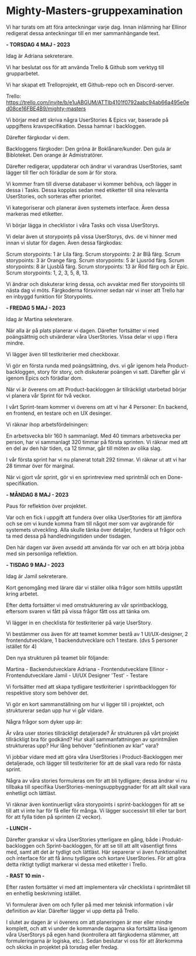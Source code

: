 
# Mighty-Masters-gruppexamination

Vi har turats om att föra anteckningar varje dag. Innan inlämning har Ellinor redigerat dessa anteckningar till en mer sammanhängande text.

**- TORSDAG 4 MAJ - 2023**

Idag är Adriana sekreterare. 

Vi har beslutat oss för att använda Trello & Github som verktyg till grupparbetet. 

Vi har skapat ett Trelloprojekt, ett Github-repo och en Discord-server.

Trello: https://trello.com/invite/b/e1uABGUM/ATTIb4101f0792aabc94ab66a495e0ed08ce16FBE4B9/mighty-masters

Vi börjar med att skriva några UserStories & Epics var, baserade på uppgiftens kravspecifikation. Dessa hamnar i backloggen.

Därefter färgkodar vi dem.

Backloggens färgkoder:
Den gröna är Boklånare/kunder.
Den gula är Bibloteket.
Den orange är Admistratörer.

Därefter redigerar, uppdaterar och ändrar vi varandras UserStories, samt lägger till fler och förädlar de som är för stora.

Vi kommer fram till diverse databaser vi kommer behöva, och lägger in dessa i Tasks. Dessa kopplas sedan med etiketter till sina relevanta UserStories, och sorteras efter prioritet.

Vi kategoriserar och planerar även systemets interface. Även dessa markeras med etiketter.

Vi börjar lägga in checklistor i våra Tasks och vissa UserStorys.

Vi delar även ut storypoints på vissa UserStorys, dvs. de vi hinner med innan vi slutar för dagen. Även dessa färgkodas:

Scrum storypoints: 1 är Lila färg.
Scrum storypoints: 2 är Blå färg.
Scrum storypoints: 3 är Orange färg.
Scrum storypoints: 5 är Ljusröd färg.
Scrum storypoints: 8 är Ljusblå färg.
Scrum storypoints: 13 är Röd färg och är Epic.
Scrum storypoints: 1, 2, 3, 5, 8, 13.

Vi ändrar och diskuterar kring dessa, och avvaktar med fler storypoints till nästa dag vi möts. Färgkoderna försvinner sedan när vi inser att Trello har en inbyggd funktion för Storypoints.

**- FREDAG 5 MAJ - 2023**

Idag är Martina sekreterare.

När alla är på plats planerar vi dagen. Därefter fortsätter vi med poängsättnig och utvärderar våra UserStories. Vissa delar vi upp i flera mindre. 

Vi lägger även till testkriterier med checkboxar.

Vi gör en första runda med poängsättning, dvs. vi går igenom hela Product-backloggen, story för story, och diskuterar poängen vi satt. Därefter går vi igenom Epics och förädlar dom. 

När vi är överens om att Product-backloggen är tillräckligt utarbetad börjar vi planera vår Sprint för två veckor.

I vårt Sprint-team kommer vi överens om att vi har 4 Personer: En backend, en frontend, en testare och en UX desinger. 

Vi räknar ihop arbetsfördelningen: 

En arbetsvecka blir 160 h sammanlagt. Med 40 timmars arbetsvecka per person, har vi sammanlagt 320 timmar på första sprinten. Vi räknar med att en del av den här tiden, ca 12 timmar, går till möten av olika slag.

I vår första sprint har vi nu planerat totalt 292 timmar. Vi räknar ut att vi har 28 timmar över för marginal.

När vi gjort vår sprint, gör vi en sprintreview med sprintmål och en Done-specifikation.

**- MÅNDAG 8 MAJ - 2023**

Paus för reflektion över projektet. 

Var och en fick i uppgift att fundera över olika UserStories för att jämföra och se om vi kunde komma fram till något mer som var avgörande för systemets utveckling. Alla skulle tänka över detaljer, fundera ut frågor och ta med dessa på handledningstiden under tisdagen. 

Den här dagen var även avsedd att använda för var och en att börja jobba med sin personliga reflektion.

**- TISDAG 9 MAJ - 2023**

Idag är Jamil sekreterare.

Kort genomgång med lärare där vi ställer olika frågor som hittills uppstått kring arbetet.

Efter detta fortsätter vi med omstrukturering av vår sprintbacklogg, eftersom svaren vi fått på vissa frågor fått oss att tänka om. 

Vi lägger in en checklista för testkriterier på varje UserStory.

Vi bestämmer oss även för att teamet kommer bestå av 1 UI/UX-designer, 2 frontendutvecklare, 1 backendutvecklare och 1 testare. (dvs 5 personer istället för 4)

Den nya strukturen på teamet blir följande: 

Martina - Backendutvecklare
Adriana - Frontendutvecklare
Ellinor - Frontendutvecklare
Jamil - UI/UX Designer
'Test' - Testare

Vi fortsätter med att skapa tydligare testkriterier i sprintbackloggen för respektive story som behöver det.

Vi gör en kort sammanställning om hur vi ligger till i projektet, och strukturerar sedan upp hur vi går vidare.

Några frågor som dyker upp är:

Är våra user stories tillräckligt detaljerade?
Är strukturen på vårt projekt tillräckligt bra för godkänd?
Hur skall sammanfattningen av sprintmålen struktureras upp?
Hur lång behöver "definitionen av klar" vara?

Vi jobbar vidare med att göra våra UserStories i Product-Backloggen mer detaljerade, och lägger till testkriterier för att de skall vara redo för nästa sprint.

Några av våra stories formuleras om för att bli tydligare; dessa ändrar vi nu tillbaka till specifika UserStories-meningsuppbyggnader för att allt skall vara enhetligt och lättläst.

Vi räknar även kontinuerligt våra storypoints i sprint-backloggen för att se till att vi inte har för få eller för många. Vi lägger successivt till eller tar bort för att fylla tiden på sprinten (2 veckor).

**- LUNCH -**

Därefter granskar vi våra UserStories ytterligare en gång, både i Produkt-backloggen och Sprint-backloggen, för att se till att allt väsentligt finns med, samt att det är tydligt och lättläst. Här separerar vi även funktionalitet och interface för att få ännu tydligare och kortare UserStories. För att göra detta riktigt tydligt markerar vi dessa med etiketter i Trello.

**- RAST 10 min -**

Efter rasten fortsätter vi med att implementera vår checklista i sprintmålet till en enhetlig beskrivning istället.

Vi formulerar även om och fyller på med mer teknisk information i vår definition av klar. Därefter lägger vi upp detta på Trello.

I slutet av dagen är vi överens om att planeringen är mer eller mindre komplett, och att vi under de kommande dagarna ska fortsätta läsa igenom våra UserStorys på egen hand (kontrollera att färgkoderna stämmer, att formuleringarna är logiska, etc.). Sedan beslutar vi oss för att återkomma och skicka in projektet på torsdag eller fredag.

